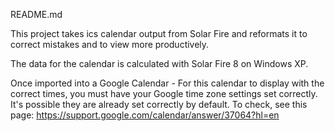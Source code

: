 README.md

This project takes ics calendar output from Solar Fire and reformats it to correct mistakes and to view more productively.

The data for the calendar is calculated with Solar Fire 8 on Windows XP. 

Once imported into a Google Calendar - For this calendar to display with the correct times, you must have your Google time zone settings set correctly.  It's possible they are already set correctly by default. To check, see this page:
https://support.google.com/calendar/answer/37064?hl=en

